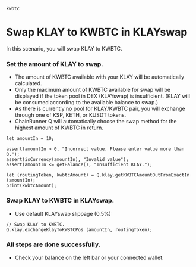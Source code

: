```meta-Currency
kwbtc
```

# Swap KLAY to KWBTC in KLAYswap

In this scenario, you will swap KLAY to KWBTC.

### Set the amount of KLAY to swap.

- The amount of KWBTC available with your KLAY will be automatically calculated.
- Only the maximum amount of KWBTC available for swap will be displayed if the token pool in DEX (KLAYswap) is insufficient. (KLAY will be consumed according to the available balance to swap.)
- As there is currently no pool for KLAY/KWBTC pair, you will exchange through one of KSP, KETH, or KUSDT tokens.
- ChainRunner Q will automatically choose the swap method for the highest amount of KWBTC in return.

```input-Dynamic KLAY
let amountIn = 10;
```

```input-Verify
assert(amountIn > 0, "Incorrect value. Please enter value more than 0.");
assert(isCurrency(amountIn), "Invalid value");
assert(amountIn <= getBalance(), "Insufficient KLAY.");
```

```output-Dynamic KWBTC
let (routingToken, kwbtcAmount) = Q.klay.getKWBTCAmountOutFromExactIn (amountIn);
print(kwbtcAmount);
```

### Swap KLAY to KWBTC in KLAYswap.

- Use default KLAYswap slippage (0.5%)

```taster
// Swap KLAY to KWBTC.
Q.klay.exchangeKlayToKWBTCPos (amountIn, routingToken);
```

### All steps are done successfully.

- Check your balance on the left bar or your connected wallet.
